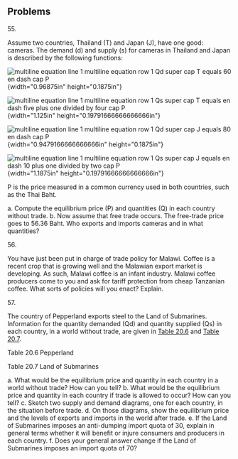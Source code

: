 ## Problems

55\.

Assume two countries, Thailand (T) and Japan (J), have one good:
cameras. The demand (d) and supply (s) for cameras in Thailand and Japan
is described by the following functions:

![multiline equation line 1 multiline equation row 1 Qd super cap T
equals 60 en dash cap P](media/20-problems_rId20.png){width="0.96875in"
height="0.1875in"}

![multiline equation line 1 multiline equation row 1 Qs super cap T
equals en dash five plus one divided by four cap
P](media/20-problems_rId22.png){width="1.125in" height="0.19791666666666666in"}

![multiline equation line 1 multiline equation row 1 Qd super cap J
equals 80 en dash cap P](media/20-problems_rId24.png){width="0.9479166666666666in"
height="0.1875in"}

![multiline equation line 1 multiline equation row 1 Qs super cap J
equals en dash 10 plus one divided by two cap
P](media/20-problems_rId26.png){width="1.1875in" height="0.19791666666666666in"}

P is the price measured in a common currency used in both countries,
such as the Thai Baht.

a.  Compute the equilibrium price (P) and quantities (Q) in each country
    without trade.
b.  Now assume that free trade occurs. The free-trade price goes to
    56.36 Baht. Who exports and imports cameras and in what quantities?

56\.

You have just been put in charge of trade policy for Malawi. Coffee is a
recent crop that is growing well and the Malawian export market is
developing. As such, Malawi coffee is an infant industry. Malawi coffee
producers come to you and ask for tariff protection from cheap Tanzanian
coffee. What sorts of policies will you enact? Explain.

57\.

The country of Pepperland exports steel to the Land of Submarines.
Information for the quantity demanded (Qd) and quantity supplied (Qs) in
each country, in a world without trade, are given in [Table
20.6](#Table_34_04) and [Table 20.7](#Table_34_05).

Table 20.6 Pepperland

Table 20.7 Land of Submarines

a.  What would be the equilibrium price and quantity in each country in
    a world without trade? How can you tell?
b.  What would be the equilibrium price and quantity in each country if
    trade is allowed to occur? How can you tell?
c.  Sketch two supply and demand diagrams, one for each country, in the
    situation before trade.
d.  On those diagrams, show the equilibrium price and the levels of
    exports and imports in the world after trade.
e.  If the Land of Submarines imposes an anti-dumping import quota of
    30, explain in general terms whether it will benefit or injure
    consumers and producers in each country.
f.  Does your general answer change if the Land of Submarines imposes an
    import quota of 70?
